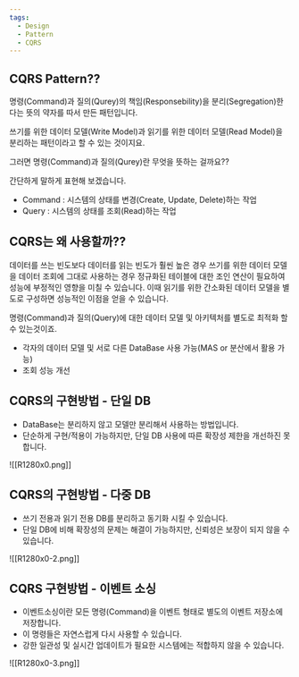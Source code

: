 ```yaml
---
tags:
  - Design
  - Pattern
  - CQRS
---
```

## CQRS Pattern??
명령(Command)과 질의(Qurey)의 책임(Responsebility)을 분리(Segregation)한다는 뜻의 약자를 따서 만든 패턴입니다.

쓰기를 위한 데이터 모델(Write Model)과 읽기를 위한 데이터 모델(Read Model)을 분리하는 패턴이라고 할 수 있는 것이지요.

그러면 명령(Command)과 질의(Qurey)란 무엇을 뜻하는 걸까요??

간단하게 말하게 표현해 보겠습니다.
* Command : 시스템의 상태를 변경(Create, Update, Delete)하는 작업
* Query : 시스템의 상태를 조회(Read)하는 작업

## CQRS는 왜 사용할까??
데이터를 쓰는 빈도보다 데이터를 읽는 빈도가 훨씬 높은 경우 쓰기를 위한 데이터 모델을 데이터 조회에 그대로 사용하는 경우 정규화된 테이블에 대한 조인 연산이 필요하여 성능에 부정적인 영향을 미칠 수 있습니다.
이때 읽기를 위한 간소화된 데이터 모델을 별도로 구성하면 성능적인 이점을 얻을 수 있습니다.

명령(Command)과 질의(Query)에 대한 데이터 모델 및 아키텍처를 별도로 최적화 할 수 있는것이죠.
* 각자의 데이터 모델 및 서로 다른 DataBase 사용 가능(MAS or 분산에서 활용 가능)
* 조회 성능 개선

## CQRS의 구현방법 - 단일 DB
* DataBase는 분리하지 않고 모델만 분리해서 사용하는 방법입니다.
* 단순하게 구현/적용이 가능하지만, 단일 DB 사용에 따른 확장성 제한을 개선하진 못합니다.
  
![[R1280x0.png]]

## CQRS의 구현방법 - 다중 DB
* 쓰기 전용과 읽기 전용 DB를 분리하고 동기화 시킬 수 있습니다.
* 단일 DB에 비해 확장성의 문제는 해결이 가능하지만, 신뢰성은 보장이 되지 않을 수 있습니다.
  
![[R1280x0-2.png]]

## CQRS 구현방법 - 이벤트 소싱
* 이벤트소싱이란 모든 명령(Command)을 이벤트 형태로 별도의 이벤트 저장소에 저장합니다.
* 이 명령들은 자연스럽게 다시 사용할 수 있습니다.
* 강한 일관성 및 실시간 업데이트가 필요한 시스템에는 적합하지 않을 수 있습니다.

![[R1280x0-3.png]]
